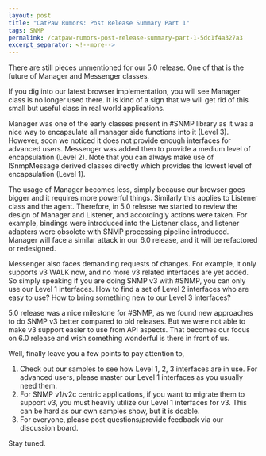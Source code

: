 ```yaml
---
layout: post
title: "CatPaw Rumors: Post Release Summary Part 1"
tags: SNMP
permalink: /catpaw-rumors-post-release-summary-part-1-5dc1f4a327a3
excerpt_separator: <!--more-->
---
```

There are still pieces unmentioned for our 5.0 release. One of that is the future of Manager and Messenger classes.
<!--more-->
If you dig into our latest browser implementation, you will see Manager class is no longer used there. It is kind of a sign that we will get rid of this small but useful class in real world applications.

Manager was one of the early classes present in #SNMP library as it was a nice way to encapsulate all manager side functions into it (Level 3). However, soon we noticed it does not provide enough interfaces for advanced users. Messenger was added then to provide a medium level of encapsulation (Level 2). Note that you can always make use of ISnmpMessage derived classes directly which provides the lowest level of encapsulation (Level 1).

The usage of Manager becomes less, simply because our browser goes bigger and it requires more powerful things. Similarly this applies to Listener class and the agent. Therefore, in 5.0 release we started to review the design of Manager and Listener, and accordingly actions were taken. For example, bindings were introduced into the Listener class, and listener adapters were obsolete with SNMP processing pipeline introduced. Manager will face a similar attack in our 6.0 release, and it will be refactored or redesigned.

Messenger also faces demanding requests of changes. For example, it only supports v3 WALK now, and no more v3 related interfaces are yet added. So simply speaking if you are doing SNMP v3 with #SNMP, you can only use our Level 1 interfaces. How to find a set of Level 2 interfaces who are easy to use? How to bring something new to our Level 3 interfaces?

5.0 release was a nice milestone for #SNMP, as we found new approaches to do SNMP v3 better compared to old releases. But we were not able to make v3 support easier to use from API aspects. That becomes our focus on 6.0 release and wish something wonderful is there in front of us.

Well, finally leave you a few points to pay attention to,

1. Check out our samples to see how Level 1, 2, 3 interfaces are in use. For advanced users, please master our Level 1 interfaces as you usually need them.
1. For SNMP v1/v2c centric applications, if you want to migrate them to support v3, you must heavily utilize our Level 1 interfaces for v3. This can be hard as our own samples show, but it is doable.
1. For everyone, please post questions/provide feedback via our discussion board.

Stay tuned.
